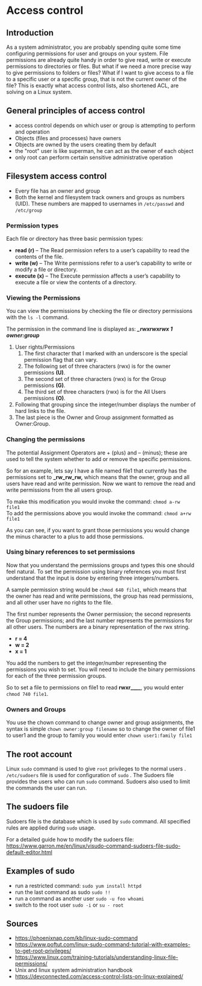 # Access control
## Introduction
As a system administrator, you are probably spending quite some time configuring permissions for user and groups on your system.
File permissions are already quite handy in order to give read, write or execute permissions to directories or files.
But what if we need a more precise way to give permissions to folders or files?
What if I want to give access to a file to a specific user or a specific group, that is not the current owner of the file?
This is exactly what access control lists, also shortened ACL, are solving on a Linux system.

## General principles of access control
- access control depends on which user or group is attempting to perform and operation
- Objects (files and processes) have owners
- Objects are owned by the users creating them by default
- the "root" user is like superman, he can act as the owner of each object
- only root can perform certain sensitive administrative operation
 
## Filesystem access control
- Every file has an owner and group
- Both the kernel and filesystem track owners and groups as numbers (UID). These numbers are mapped to usernames in `/etc/passwd` and `/etc/group`

### Permission types
Each file or directory has three basic permission types:

-   **read (r)** – The Read permission refers to a user’s capability to read the contents of the file.
-   **write (w)** – The Write permissions refer to a user’s capability to write or modify a file or directory.
-   **execute (x)** – The Execute permission affects a user’s capability to execute a file or view the contents of a directory.

### Viewing the Permissions

You can view the permissions by checking the file or directory permissions with the `ls -l` command.

The permission in the command line is displayed as: _**_rwxrwxrwx 1 owner:group**_

1.  User rights/Permissions
    1.  The first character that I marked with an underscore is the special permission flag that can vary.
    2.  The following set of three characters (rwx) is for the owner permissions **(U)**.
    3.  The second set of three characters (rwx) is for the Group permissions **(G)**.
    4.  The third set of three characters (rwx) is for the All Users permissions **(O)**.
2.  Following that grouping since the integer/number displays the number of hard links to the file.
3.  The last piece is the Owner and Group assignment formatted as Owner:Group.

### Changing the permissions
The potential Assignment Operators are + (plus) and – (minus); these are used to tell the system whether to add or remove the specific permissions.

So for an example, lets say I have a file named file1 that currently has the permissions set to **_rw_rw_rw,** which means that the owner, group and all users have read and write permission. Now we want to remove the read and write permissions from the all users group.

To make this modification you would invoke the command: `chmod a-rw file1`  
To add the permissions above you would invoke the command: `chmod a+rw file1`

As you can see, if you want to grant those permissions you would change the minus character to a plus to add those permissions.

### Using binary references to set permissions
Now that you understand the permissions groups and types this one should feel natural. To set the permission using binary references you must first understand that the input is done by entering three integers/numbers.

A sample permission string would be `chmod 640 file1`, which means that the owner has read and write permissions, the group has read permissions, and all other user have no rights to the file.

The first number represents the Owner permission; the second represents the Group permissions; and the last number represents the permissions for all other users. The numbers are a binary representation of the rwx string.

-   __**r** = 4__
-   __**w** = 2__
-   __**x** = 1__

You add the numbers to get the integer/number representing the permissions you wish to set. You will need to include the binary permissions for each of the three permission groups.

So to set a file to permissions on file1 to read **__rwxr______**, you would enter `chmod 740 file1`.

### Owners and Groups
You use the chown command to change owner and group assignments, the syntax is simple `chown owner:group filename` so to change the owner of file1 to user1 and the group to family you would enter `chown user1:family file1`

## The root account
Linux `sudo` command is used to give `root` privileges to the normal users . `/etc/sudoers` file is used for configuration of `sudo` .  The Sudoers file provides the users who can run `sudo` command. Sudoers also used to limit the commands the user can run.

## 	The sudoers file
Sudoers file is the database which is used by `sudo` command. All specified rules are applied during 
`sudo` usage. 

For a detailed guide how to modify the sudoers file: https://www.garron.me/en/linux/visudo-command-sudoers-file-sudo-default-editor.html

## Examples of sudo
- run a restricted command: 
  `sudo yum install httpd`
- run the last command as sudo
   `sudo !!`
- run a command as another user 
   `sudo -u foo whoami`
 - switch to the root user
   `sudo -i` or `su - root`
   

## Sources
- https://phoenixnap.com/kb/linux-sudo-command
- https://www.poftut.com/linux-sudo-command-tutorial-with-examples-to-get-root-privileges/
- https://www.linux.com/training-tutorials/understanding-linux-file-permissions/
- Unix and linux system administration handbook
- https://devconnected.com/access-control-lists-on-linux-explained/
